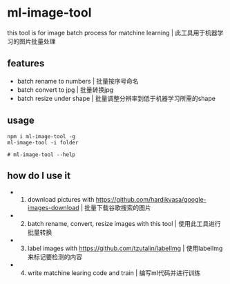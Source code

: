 # ml-image-tool

this tool is for image batch process for matchine learning | 此工具用于机器学习的图片批量处理

## features

- batch rename to numbers | 批量按序号命名
- batch convert to jpg | 批量转换jpg
- batch resize under shape | 批量调整分辨率到低于机器学习所需的shape

## usage

```
npm i ml-image-tool -g
ml-image-tool -i folder

# ml-image-tool --help
```

## how do I use it

- 1. download pictures with https://github.com/hardikvasa/google-images-download | 批量下载谷歌搜索的图片
- 2. batch rename, convert, resize images with this tool | 使用此工具进行批量转换
- 3. label images with https://github.com/tzutalin/labelImg | 使用labelImg来标记要检测的内容
- 4. write matchine learing code and train | 编写ml代码并进行训练


